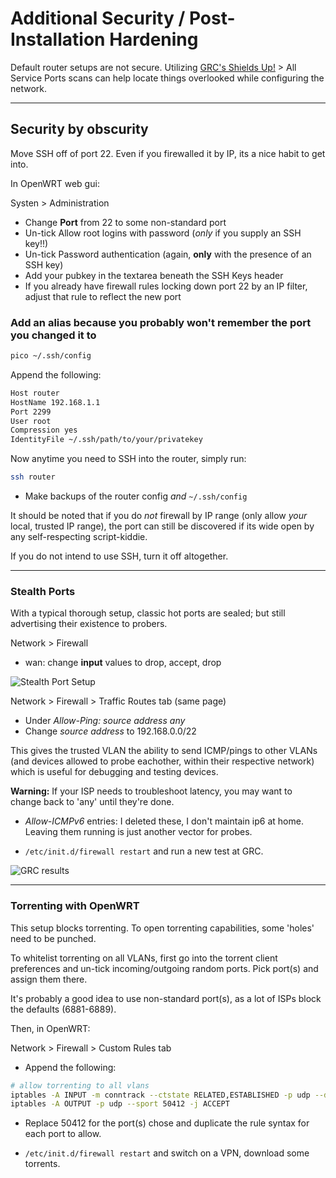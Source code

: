 # Additional Security / Post-Installation Hardening

Default router setups are not secure. Utilizing [GRC's Shields Up!](https://www.grc.com/default.htm) > All Service Ports scans can help locate things overlooked while configuring the network.

---

## Security by obscurity

Move SSH off of port 22. Even if you firewalled it by IP, its a nice habit to get into.

In OpenWRT web gui:

Systen > Administration

- Change **Port** from 22 to some non-standard port
- Un-tick Allow root logins with password (_only_ if you supply an SSH key!!)
- Un-tick Password authentication (again, **only** with the presence of an SSH key)
- Add your pubkey in the textarea beneath the SSH Keys header
- If you already have firewall rules locking down port 22 by an IP filter, adjust that rule to reflect the new port

### Add an alias because you probably won't remember the port you changed it to

```bash
pico ~/.ssh/config
```

Append the following:

```bash
Host router
HostName 192.168.1.1
Port 2299
User root
Compression yes
IdentityFile ~/.ssh/path/to/your/privatekey
```

Now anytime you need to SSH into the router, simply run:

```bash
ssh router
```

- Make backups of the router config _and_ `~/.ssh/config`

It should be noted that if you do _not_ firewall by IP range (only allow _your_ local, trusted IP range), the port can still be discovered if its wide open by any self-respecting script-kiddie.

If you do not intend to use SSH, turn it off altogether.

---

### Stealth Ports

With a typical thorough setup, classic hot ports are sealed; but still advertising their existence to probers.

Network > Firewall

- wan: change **input** values to drop, accept, drop

![Stealth Port Setup](../img/stealth-ports.png)

Network > Firewall > Traffic Routes tab (same page)

- Under _Allow-Ping: source address any_
- Change _source address_ to 192.168.0.0/22

This gives the trusted VLAN the ability to send ICMP/pings to other VLANs (and devices allowed to probe eachother, within their respective network) which is useful for debugging and testing devices.

**Warning:** If your ISP needs to troubleshoot latency, you may want to change back to 'any' until they're done.

- _Allow-ICMPv6_ entries: I deleted these, I don't maintain ip6 at home. Leaving them running is just another vector for probes.

- `/etc/init.d/firewall restart` and run a new test at GRC.

![GRC results](../img/grc.png)

---

### Torrenting with OpenWRT

This setup blocks torrenting. To open torrenting capabilities, some 'holes' need to be punched.

To whitelist torrenting on all VLANs, first go into the torrent client preferences and un-tick incoming/outgoing random ports. Pick port(s) and assign them there.

It's probably a good idea to use non-standard port(s), as a lot of ISPs block the defaults (6881-6889).

Then, in OpenWRT:

Network > Firewall > Custom Rules tab

- Append the following:

```bash
# allow torrenting to all vlans
iptables -A INPUT -m conntrack --ctstate RELATED,ESTABLISHED -p udp --dport 50412 -j ACCEPT
iptables -A OUTPUT -p udp --sport 50412 -j ACCEPT
```

- Replace 50412 for the port(s) chose and duplicate the rule syntax for each port to allow.

- `/etc/init.d/firewall restart` and switch on a VPN, download some torrents.
